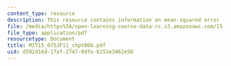 ```yaml
---
content_type: resource
description: This resource contains information on mean-squared error (MSE).
file: /media/https%3A/open-learning-course-data-rc.s3.amazonaws.com/15-075j-statistical-thinking-and-data-analysis-fall-2011/d592d16d17af27470dfe6151e3461e50_MIT15_075JF11_chpt06b.pdf
file_type: application/pdf
resourcetype: Document
title: MIT15_075JF11_chpt06b.pdf
uid: d592d16d-17af-2747-0dfe-6151e3461e50
---
```

